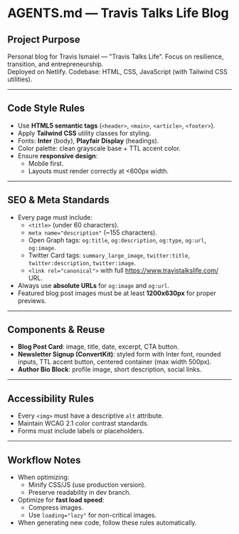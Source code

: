 # AGENTS.md — Travis Talks Life Blog

## Project Purpose
Personal blog for Travis Ismaiel — "Travis Talks Life". Focus on resilience, transition, and entrepreneurship.  
Deployed on Netlify. Codebase: HTML, CSS, JavaScript (with Tailwind CSS utilities).

---

## Code Style Rules
- Use **HTML5 semantic tags** (`<header>`, `<main>`, `<article>`, `<footer>`).
- Apply **Tailwind CSS** utility classes for styling.
- Fonts: **Inter** (body), **Playfair Display** (headings).
- Color palette: clean grayscale base + TTL accent color.
- Ensure **responsive design**:
  - Mobile first.
  - Layouts must render correctly at <600px width.

---

## SEO & Meta Standards
- Every page must include:
  - `<title>` (under 60 characters).
  - `meta name="description"` (~155 characters).
  - Open Graph tags: `og:title`, `og:description`, `og:type`, `og:url`, `og:image`.
  - Twitter Card tags: `summary_large_image`, `twitter:title`, `twitter:description`, `twitter:image`.
  - `<link rel="canonical">` with full https://www.travistalkslife.com/ URL.
- Always use **absolute URLs** for `og:image` and `og:url`.
- Featured blog post images must be at least **1200x630px** for proper previews.

---

## Components & Reuse
- **Blog Post Card**: image, title, date, excerpt, CTA button.
- **Newsletter Signup (ConvertKit)**: styled form with Inter font, rounded inputs, TTL accent button, centered container (max width 500px).
- **Author Bio Block**: profile image, short description, social links.

---

## Accessibility Rules
- Every `<img>` must have a descriptive `alt` attribute.
- Maintain WCAG 2.1 color contrast standards.
- Forms must include labels or placeholders.

---

## Workflow Notes
- When optimizing:
  - Minify CSS/JS (use production version).
  - Preserve readability in dev branch.
- Optimize for **fast load speed**:
  - Compress images.
  - Use `loading="lazy"` for non-critical images.
- When generating new code, follow these rules automatically.
